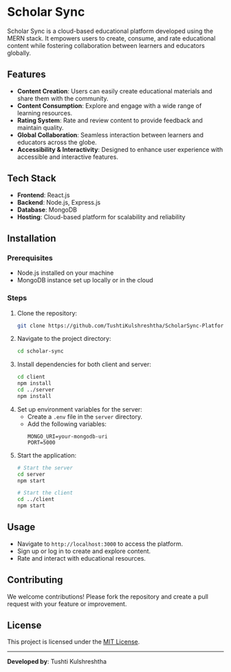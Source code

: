 # Scholar Sync

Scholar Sync is a cloud-based educational platform developed using the MERN stack. It empowers users to create, consume, and rate educational content while fostering collaboration between learners and educators globally.

## Features
- **Content Creation**: Users can easily create educational materials and share them with the community.
- **Content Consumption**: Explore and engage with a wide range of learning resources.
- **Rating System**: Rate and review content to provide feedback and maintain quality.
- **Global Collaboration**: Seamless interaction between learners and educators across the globe.
- **Accessibility & Interactivity**: Designed to enhance user experience with accessible and interactive features.

## Tech Stack
- **Frontend**: React.js
- **Backend**: Node.js, Express.js
- **Database**: MongoDB
- **Hosting**: Cloud-based platform for scalability and reliability

## Installation

### Prerequisites
- Node.js installed on your machine
- MongoDB instance set up locally or in the cloud

### Steps
1. Clone the repository:
   ```bash
   git clone https://github.com/TushtiKulshreshtha/ScholarSync-Platform.git
   ```
2. Navigate to the project directory:
   ```bash
   cd scholar-sync
   ```
3. Install dependencies for both client and server:
   ```bash
   cd client
   npm install
   cd ../server
   npm install
   ```
4. Set up environment variables for the server:
   - Create a `.env` file in the `server` directory.
   - Add the following variables:
     ```env
     MONGO_URI=your-mongodb-uri
     PORT=5000
     ```
5. Start the application:
   ```bash
   # Start the server
   cd server
   npm start

   # Start the client
   cd ../client
   npm start
   ```

## Usage
- Navigate to `http://localhost:3000` to access the platform.
- Sign up or log in to create and explore content.
- Rate and interact with educational resources.

## Contributing
We welcome contributions! Please fork the repository and create a pull request with your feature or improvement.

## License
This project is licensed under the [MIT License](LICENSE).

---
**Developed by**: Tushti Kulshreshtha
